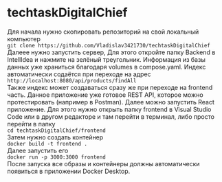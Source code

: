 # techtaskDigitalChief
Для начала нужно скопировать репозиторий на свой локальный компьютер<br>
```git clone https://github.com/Vladislav3421730/techtaskDigitalChief```<br>
Далеее нужно запустить сервер, Для этого откройте папку Backend в IntellIdea и нажмите на зелёный треугольник.
Информация из базы данных уже храниться благодаря volumes в compose.yaml.
Индекс автоматически содаётся при переходе на адрес<br>
```http://localhost:8080/api/products/findAll```<br>
Также индекс может создаваться сразу же при переходе на frontend часть.
Данное приложение уже готовое REST API, которое можно протестировать (например в Postman).
Далее можно запустить React приложение.
Для этого нужно открыть папку frontend в Visual Studio Code или в другом редакторе и там перейти в терминал,
либо просто перейти в папку<br>
```cd techtaskDigitalChief/frontend```<br>
Затем нужно создать контейнер<br>
```docker build -t frontend .```<br>
Далее запустить его<br>
```docker run -p 3000:3000 frontend```<br>
После запуска все образы и контейнеры должны автоматически появиться в приложении Docker Desktop.

